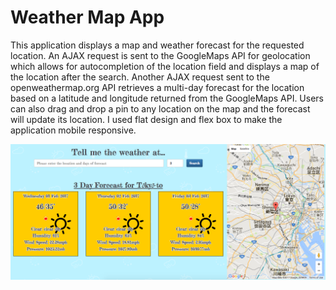 # Weather Map App
This application displays a map and weather forecast for the requested location. An AJAX request is sent to the GoogleMaps API for geolocation which allows for autocompletion of the location field and displays a map of the location after the search. Another AJAX request sent to the openweathermap.org API retrieves a multi-day forecast for the location based on a latitude and longitude returned from the GoogleMaps API. Users can also drag and drop a pin to any location on the map and the forecast will update its location. I used flat design and flex box to make the application mobile responsive.

![screenshot](https://raw.githubusercontent.com/cplphatd/weather-map-app/master/weather_map_app.png)
